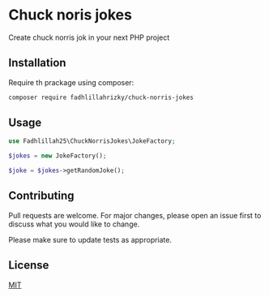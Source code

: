 # Chuck noris jokes

Create chuck norris jok in your next PHP project

## Installation

Require th prackage using composer:

```bash
composer require fadhlillahrizky/chuck-norris-jokes
```

## Usage

```php
use Fadhlillah25\ChuckNorrisJokes\JokeFactory;

$jokes = new JokeFactory();

$joke = $jokes->getRandomJoke();


```

## Contributing
Pull requests are welcome. For major changes, please open an issue first to discuss what you would like to change.

Please make sure to update tests as appropriate.

## License
[MIT](./LECENSE.md)
